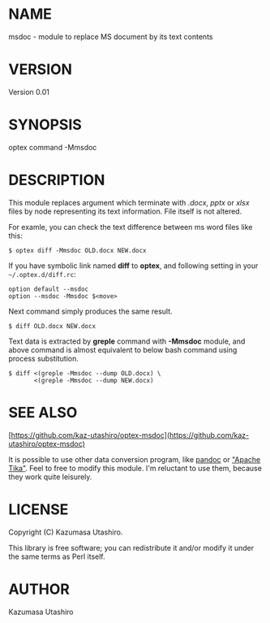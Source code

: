 # NAME

msdoc - module to replace MS document by its text contents

# VERSION

Version 0.01

# SYNOPSIS

optex command -Mmsdoc

# DESCRIPTION

This module replaces argument which terminate with _.docx_, _pptx_
or _xlsx_ files by node representing its text information.  File
itself is not altered.

For examle, you can check the text difference between ms word files
like this:

    $ optex diff -Mmsdoc OLD.docx NEW.docx

If you have symbolic link named **diff** to **optex**, and following
setting in your `~/.optex.d/diff.rc`:

    option default --msdoc
    option --msdoc -Mmsdoc $<move>

Next command simply produces the same result.

    $ diff OLD.docx NEW.docx

Text data is extracted by **greple** command with **-Mmsdoc** module,
and above command is almost equivalent to below bash command using
process substitution.

    $ diff <(greple -Mmsdoc --dump OLD.docx) \
           <(greple -Mmsdoc --dump NEW.docx)

# SEE ALSO

[https://github.com/kaz-utashiro/optex-msdoc](https://github.com/kaz-utashiro/optex-msdoc)

It is possible to use other data conversion program, like [pandoc](https://metacpan.org/pod/pandoc) or
["Apache Tika"](#apache-tika).  Feel to free to modify this module.  I'm reluctant to
use them, because they work quite leisurely.

# LICENSE

Copyright (C) Kazumasa Utashiro.

This library is free software; you can redistribute it and/or modify
it under the same terms as Perl itself.

# AUTHOR

Kazumasa Utashiro
